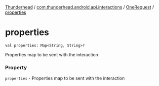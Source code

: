 [Thunderhead](../../index.md) / [com.thunderhead.android.api.interactions](../index.md) / [OneRequest](index.md) / [properties](./properties.md)

# properties

`val properties: Map<String, String>?`

Properties map to be sent with the interaction

### Property

`properties` - Properties map to be sent with the interaction